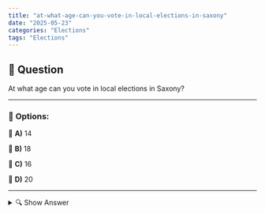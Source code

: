 ```yaml
---
title: "at-what-age-can-you-vote-in-local-elections-in-saxony"
date: "2025-05-23"
categories: "Elections"
tags: "Elections"
---
```


## 📌 **Question**

At what age can you vote in local elections in Saxony?



---

### 📝 **Options:**

🔘 **A)** 14

🔘 **B)** 18

🔘 **C)** 16

🔘 **D)** 20

---

<details>
  <summary>🔍 Show Answer</summary>

  <p>
💡  <b>Correct Answer:</b>  b
  </p>
  <p>
    📖<b>Explanation:</b>
    
  </p>
</details>
